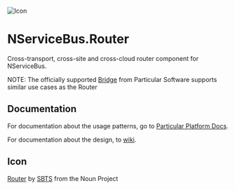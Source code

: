 ![Icon](https://raw.github.com/SzymonPobiega/NServiceBus.Router/master/icons/router.png)

# NServiceBus.Router

Cross-transport, cross-site and cross-cloud router component for NServiceBus.

NOTE: The officially supported [Bridge](https://docs.particular.net/nservicebus/bridge/) from Particular Software supports similar use cases as the Router

## Documentation

For documentation about the usage patterns, go to [Particular Platform Docs](https://docs.particular.net/nservicebus/router/).

For documentation about the design, to [wiki](https://github.com/SzymonPobiega/NServiceBus.Router/wiki).

## Icon

[Router](https://thenounproject.com/search/?q=router&i=1602484) by [SBTS](https://thenounproject.com/sbts2018/) from the Noun Project

